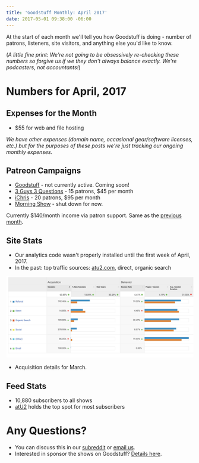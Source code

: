 ```yaml
---
title: 'Goodstuff Monthly: April 2017'
date: 2017-05-01 09:38:00 -06:00
---
```


At the start of each month we'll tell you how Goodstuff is doing - number of patrons, listeners, site visitors, and anything else you'd like to know.

(*A little fine print: We're not going to be obsessively re-checking these numbers so forgive us if we they don't always balance exactly. We're podcasters, not accountants!*)

# Numbers for April, 2017

## Expenses for the Month
* $55 for web and file hosting

*We have other expenses (domain name, occasional gear/software licenses, etc.) but for the purposes of these posts we're just tracking our ongoing monthly expenses.*

## Patreon Campaigns
* [Goodstuff](https://www.patreon.com/goodstuff) - not currently active. Coming soon!
* [3 Guys 3 Questions](https://www.patreon.com/3g3q) - 15 patrons, $45 per month
* [iChris](https://www.patreon.com/ichris) - 20 patrons, $95 per month
* [Morning Show](https://www.patreon.com/morningshow) - shut down for now.

Currently $140/month income via patron support. Same as the [previous month](https://goodstuff.fm/2017/04/07/goodstuff-monthly-march-2017/).

## Site Stats
* Our analytics code wasn't properly installed until the first week of April, 2017.
* In the past: top traffic sources: [atu2.com](http://atu2.com), direct, organic search

![Goodstuff 2017-04 Stats.jpg](/uploads/Goodstuff%202017-04%20Stats.jpg)

* Acquisition details for March.

## Feed Stats
* 10,880 subscribers to all shows
* [atU2](/atu2/) holds the top spot for most subscribers

# Any Questions?

* You can discuss this in our [subreddit](#) or <a href="mailto:contact@goodstuff.fm">email us</a>.
* Interested in sponsor the shows on Goodstuff? [Details here](https://goodstuff.fm/advertise/).